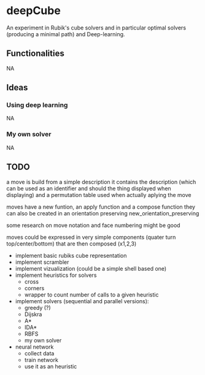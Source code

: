 # deepCube

An experiment in Rubik's cube solvers and in particular optimal solvers (producing a minimal path) and Deep-learning.

## Functionalities

NA

## Ideas

### Using deep learning

NA

### My own solver

NA

## TODO

a move is build from a simple description
it contains the description (which can be used as an identifier and should the thing displayed when displaying)
and a permutation table used when actually aplying the move

moves have a new funtion, an apply function and a compose function
they can also be created in an orientation preserving new_orientation_preserving

some research on move notation and face numbering might be good

moves could be expressed in very simple components (quater turn top/center/bottom) that are then composed (x1,2,3)

- implement basic rubiks cube representation
- implement scrambler
- implement vizualization (could be a simple shell based one)
- implement heuristics for solvers
    - cross
    - corners
    - wrapper to count number of calls to a given heuristic
- implement solvers (sequential and parallel versions):
    - greedy (?)
    - Dijskra
    - A*
    - IDA*
    - RBFS
    - my own solver
- neural network
    - collect data
    - train network
    - use it as an heuristic
